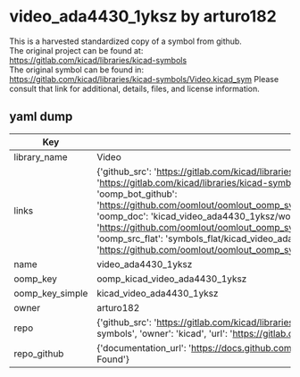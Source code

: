 # video_ada4430_1yksz by arturo182  
This is a harvested standardized copy of a symbol from github.  
The original project can be found at:  
https://gitlab.com/kicad/libraries/kicad-symbols  
The original symbol can be found in:
https://gitlab.com/kicad/libraries/kicad-symbols/Video.kicad_sym
Please consult that link for additional, details, files, and license information.  
## yaml dump  
| Key | Value |  
| --- | --- |  
| library_name | Video |  
| links | {'github_src': 'https://gitlab.com/kicad/libraries/kicad-symbols/Video.kicad_sym', 'github_src_repo': 'https://gitlab.com/kicad/libraries/kicad-symbols', 'oomp_bot': 'kicad_video_ada4430_1yksz/working', 'oomp_bot_github': 'https://github.com/oomlout/oomlout_oomp_symbol_bot/tree/main/kicad_video_ada4430_1yksz/working', 'oomp_doc': 'kicad_video_ada4430_1yksz/working', 'oomp_doc_github': 'https://github.com/oomlout/oomlout_oomp_symbol_doc/tree/main/kicad_video_ada4430_1yksz/working', 'oomp_src_flat': 'symbols_flat/kicad_video_ada4430_1yksz/working', 'oomp_src_flat_github': 'https://github.com/oomlout/oomlout_oomp_symbol_src/tree/main/kicad_video_ada4430_1yksz/working'} |  
| name | video_ada4430_1yksz |  
| oomp_key | oomp_kicad_video_ada4430_1yksz |  
| oomp_key_simple | kicad_video_ada4430_1yksz |  
| owner | arturo182 |  
| repo | {'github_src': 'https://gitlab.com/kicad/libraries/kicad-symbols/Video.kicad_sym', 'name': 'libraries/kicad-symbols', 'owner': 'kicad', 'url': 'https://gitlab.com/kicad/libraries/kicad-symbols'} |  
| repo_github | {'documentation_url': 'https://docs.github.com/rest/repos/repos#get-a-repository', 'message': 'Not Found'} |  

